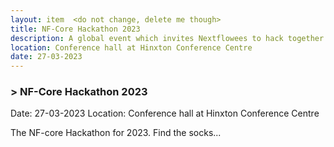 ```yaml
---
layout: item  <do not change, delete me though>
title: NF-Core Hackathon 2023
description: A global event which invites Nextflowees to hack together and compete for prizes!
location: Conference hall at Hinxton Conference Centre
date: 27-03-2023
---
```


### > NF-Core Hackathon 2023

Date: 27-03-2023
Location: Conference hall at Hinxton Conference Centre

The NF-core Hackathon for 2023. 
Find the socks...
